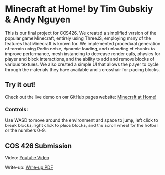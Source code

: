 # Minecraft at Home! by Tim Gubskiy & Andy Nguyen

This is our final project for COS426. We created a simplified version of the popular game Minecraft, entirely using ThreeJS, employing many of the features that Minecraft is known for. We implemented procedural generation of terrain using Perlin noise, dynamic loading, and unloading of chunks to improve performance, mesh instancing to decrease render calls, physics for player and block interactions, and the ability to add and remove blocks of various textures. We also created a simple UI that allows the player to cycle through the materials they have available and a crosshair for placing blocks.

## Try it out!

Check out the live demo on our GitHub pages website: [Minecraft at Home!](https://tim-gubski.github.io/Minecraft-at-Home/)

### Controls:

Use WASD to move around the environment and space to jump, left click to break blocks, right click to place blocks, and the scroll wheel for the hotbar or the numbers 0-9.

## COS 426 Submission

Video: [Youtube Video](https://youtu.be/s3LjB8golBE)

Write-up: [Write-up PDF](https://github.com/Tim-gubski/Minecraft-at-Home/blob/main/MinecraftAtHome.pdf)
